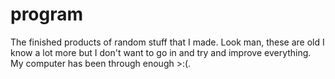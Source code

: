 # program

The finished products of random stuff that I made. Look man, these are old I know a lot more but I don't want to go in and try and improve everything. My computer has been through enough >:(.
